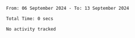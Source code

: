 <!--START_SECTION:waka-->

```txt
From: 06 September 2024 - To: 13 September 2024

Total Time: 0 secs

No activity tracked
```

<!--END_SECTION:waka-->